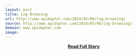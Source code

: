 ```yaml
---
layout: post
title: Log Browsing
url: http://www.apidapter.com/2014/05/06/log-browsing/
source: http://www.apidapter.com/2014/05/06/log-browsing/
domain: www.apidapter.com
image: 
---
```


<p></p>
<center><p><a href="http://www.apidapter.com/2014/05/06/log-browsing/" style='padding:25px; font-sze:18px; font-weight: bold;'>Read Full Story</a></p></center>
